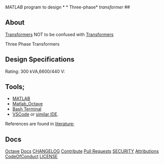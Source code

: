 *MATLAB* program to design * * Three-phase* *transformer* ## 


## About

[Transformers](#) NOT to be confused with [Transformers](#)

Three Phase Transformers

## Design Specifications

Rating:
300 kVA,6600/440 V:


## Tools;

* [MATLAB](#) 
* [Matlab_Octave](#)
* [Bash Terminal](#)
* [VSCode](#) or [similar IDE](#).

References are found in [literature](../literature);


## Docs

 [Octave](https://octave.org/octave.pdf) [Docs](../docs/README.md) [CHANGELOG](../docs/CHANGELOG.md) [Contribute](../docs/CONTRIBUTING.md) [Pull Requests](../docs/blob/PRs.md)  [SECURITY](../docs/SECURITY.md) [Attributions](..docs/Attributions.md) [CodeOfConduct](../docs/CodeOfConduct.md) [LICENSE](../docs/LICENSE.md)

